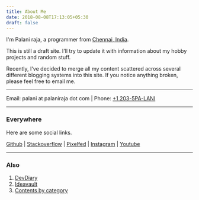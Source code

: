 ```yaml
---
title: About Me
date: 2018-08-08T17:13:05+05:30
draft: false
---
```


I'm Palani raja, a programmer from [Chennai, India](https://www.google.com/maps/place/Chennai,+Tamil+Nadu/ "Link to Google Maps"). 

This is still a draft site. I'll try to update it with information about my hobby projects and random stuff.

Recently, I've decided to merge all my content scattered across several different blogging systems into this site. If you notice anything broken, please feel free to email me.

---

Email: palani at palaniraja dot com | Phone: [+1 203-5PA-LANI](tel:+12035725264)

---

### Everywhere

Here are some social links. 

[Github](https://github.com/palaniraja) | [Stackoverflow](https://stackoverflow.com/users/240255/palaniraja)  | [Pixelfed](https://pixelfed.social/palaniraja)  | [Instagram](http://instagram.com/palaniraja) | [Youtube](https://www.youtube.com/@palani_raja) 


---

### Also


 1. [DevDiary](http://palaniraja.github.io/devdiary)
 2. [Ideavault](https://github.com/palaniraja/ideavault)
 3. [Contents by category](/categories/)


